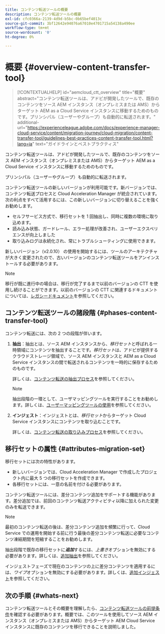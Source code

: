 ```yaml
---
title: コンテンツ転送ツールの概要
description: コンテンツ転送ツールの概要
exl-id: cfc0366a-2139-4d9d-b5bc-0b65bef4013c
source-git-commit: 3bf12642e94076a67010e4701715a54138a490ee
workflow-type: tm+mt
source-wordcount: '0'
ht-degree: 0%

---
```


# 概要 {#overview-content-transfer-tool}


>[!CONTEXTUALHELP]
>id="aemcloud_ctt_overview"
>title="概要"
>abstract="コンテンツ転送ツールは、アドビが開発したツールで、既存のコンテンツをソース AEM インスタンス（オンプレミスまたは AMS）からターゲット AEM as a Cloud Service インスタンスに移動するためのものです。プリンシパル（ユーザーやグループ）も自動的に転送されます。"
>additional-url="https://experienceleague.adobe.com/docs/experience-manager-cloud-service/content/migration-journey/cloud-migration/content-transfer-tool/guidelines-best-practices-content-transfer-tool.html?lang=ja" text="ガイドラインとベストプラクティス"

<!-- Alexandru: Old version of contextual help, keep for failover/debugging
>[!CONTEXTUALHELP]
>id="aemcloud_ctt_overview"
>title="Overview"
>abstract="Content Transfer Tool is a tool developed by Adobe that can be used to move existing content over from a source AEM instance (on-premise or AMS) to the target AEM Cloud Service instance. This tool also transfers principals (users or groups) automatically."
>additional-url="https://experienceleague.adobe.com/docs/experience-manager-cloud-service/moving/cloud-migration/content-transfer-tool/using-content-transfer-tool.html?lang=en#extraction-process" text="Extraction Process"
>additional-url="https://experienceleague.adobe.com/docs/experience-manager-cloud-service/moving/cloud-migration/content-transfer-tool/using-content-transfer-tool.html?lang=en#ingestion-process" text="Ingestion Process" -->

コンテンツ転送ツールは、アドビが開発したツールで、既存のコンテンツをソース AEM インスタンス（オンプレミスまたは AMS）からターゲット AEM as a Cloud Service インスタンスに移動するためのものです。

プリンシパル（ユーザーやグループ）も自動的に転送されます。

コンテンツ転送ツールの新しいバージョンが利用可能です。新バージョンでは、コンテンツ転送プロセスと Cloud Acceleration Manager が統合されています。次の利点をすべて活用するには、この新しいバージョンに切り替えることを強くお勧めします。

* セルフサービス方式で、移行セットを 1 回抽出し、同時に複数の環境に取り込めます。
* 読み込み状態、ガードレール、エラー処理が改善され、ユーザーエクスペリエンスが向上しました
* 取り込みログは永続化され、常にトラブルシューティングに使用できます。

新しいバージョン（v2.0.10）<!-- update when version is available --> の使用を開始するには、ツールのアーキテクチャが大きく変更されたので、古いバージョンのコンテンツ転送ツールをアンインストールする必要があります。

>[!NOTE]
>
> 移行が既に進行中の場合は、移行が完了するまで以前のバージョンの CTT を使用し続けることができます。以前のバージョンの CTT に関連するドキュメントについては、[レガシードキュメント](/help/journey-migration/content-transfer-tool/ctt-legacy/overview-content-transfer-tool-legacy.md)を参照してください。

## コンテンツ転送ツールの諸段階 {#phases-content-transfer-tool}

コンテンツ転送には、次の 2 つの段階が伴います。

1. **抽出**：抽出とは、ソース AEM インスタンスから、*移行セット*&#x200B;と呼ばれる一時領域にコンテンツを抽出することです。*移行セット*&#x200B;は、アドビが提供するクラウドストレージ領域で、ソース AEM インスタンスと AEM as a Cloud Service インスタンスの間で転送されるコンテンツを一時的に保存するためのものです。

   詳しくは、[コンテンツ転送の抽出プロセス](https://experienceleague.adobe.com/docs/experience-manager-cloud-service/moving/cloud-migration/content-transfer-tool/extracting-content.html?lang=ja)を参照してください。

   >[!NOTE]
   > 抽出段階の一環として、ユーザマッピングツールを実行することをお勧めします。詳しくは、[ユーザーマッピングツールの使用](https://experienceleague.adobe.com/docs/experience-manager-cloud-service/moving/cloud-migration/content-transfer-tool/user-mapping-tool/using-user-mapping-tool.html?lang=ja)を参照してください。

1. **インジェスト**：インジェストとは、*移行セット*&#x200B;からターゲット Cloud Service インスタンスにコンテンツを取り込むことです。

   詳しくは、[コンテンツ転送の取り込みプロセス](https://experienceleague.adobe.com/docs/experience-manager-cloud-service/moving/cloud-migration/content-transfer-tool/ingesting-content.html?lang=ja)を参照してください。

## 移行セットの属性 {#attributes-migration-set}

移行セットには次の特性があります。

* 新しいバージョンでは、Cloud Acceleration Manager で作成したプロジェクト内に最大 5 つの移行セットを作成できます。
* 各移行セットには、一意の名前を付ける必要があります。

コンテンツ転送ツールには、差分コンテンツ追加をサポートする機能があります。差分追加では、前回のコンテンツ転送アクティビティ以降に加えられた変更のみを転送できます。

>[!NOTE]
>最初のコンテンツ転送の後は、差分コンテンツ追加を頻繁に行って、Cloud Service での運用を開始する前に行う最後の差分コンテンツ転送に必要なコンテンツ凍結期間を短縮することをお勧めします。

抽出段階で既存の移行セットに&#x200B;***追加***&#x200B;するには、*上書き*&#x200B;オプションを無効にする必要があります。詳しくは、[追加抽出](https://experienceleague.adobe.com/docs/experience-manager-cloud-service/moving/cloud-migration/content-transfer-tool/extracting-content.html?lang=ja#top-up-extraction-process)を参照してください。

インジェストフェーズで現在のコンテンツの上に差分コンテンツを適用するには、*ワイプ*&#x200B;オプションを無効にする必要があります。詳しくは、[追加インジェスト](https://experienceleague.adobe.com/docs/experience-manager-cloud-service/moving/cloud-migration/content-transfer-tool/ingesting-content.html?lang=ja#top-up-ingestion-process)を参照してください。

## 次の手順 {#whats-next}

コンテンツ転送ツールとその概要を理解したら、[コンテンツ転送ツールの前提条件](https://experienceleague.adobe.com/docs/experience-manager-cloud-service/moving/cloud-migration/content-transfer-tool/prerequisites-content-transfer-tool.html?lang=ja)を確認する必要があります。概要では、このツールを使用してソース AEM インスタンス（オンプレミスまたは AMS）からターゲット AEM Cloud Service インスタンスに既存のコンテンツを移行できることを説明しました。
